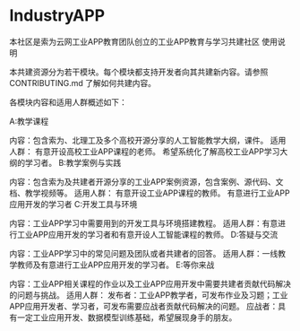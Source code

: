 # IndustryAPP
本社区是索为云网工业APP教育团队创立的工业APP教育与学习共建社区
使用说明

本共建资源分为若干模块。每个模块都支持开发者向其共建新内容。请参照 CONTRIBUTING.md 了解如何共建内容。

各模块内容和适用人群概述如下：

A:教学课程

内容：包含索为、北理工及多个高校开源分享的人工智能教学大纲，课件。
适用人群：
有意开设高校工业APP课程的老师。
希望系统化了解高校工业APP学习大纲的学习者。
B:教学案例与实践

内容：包含索为及共建者开源分享的工业APP案例资源，包含案例、源代码、文档、教学视频等。
适用人群：
有意开设工业APP课程的教师。
有意进行工业APP应用开发的学习者
C:开发工具与环境

内容：工业APP学习中需要用到的开发工具与环境搭建教程。
适用人群：有意进行工业APP应用开发的学习者和有意开设人工智能课程的教师。
D:答疑与交流

内容：工业APP学习中的常见问题及团队或者共建者的回答。
适用人群：一线教学教师及有意进行工业APP应用开发的学习者。
E:等你来战

内容：工业APP相关课程的作业以及工业APP应用开发中需要共建者贡献代码解决的问题与挑战。
适用人群：
发布者：工业APP教学者，可发布作业及习题；工业APP应用开发者、学习者，可发布需要应战者贡献代码解决的问题。
应战者：具有一定工业应用开发、数据模型训练基础，希望展现身手的朋友。
